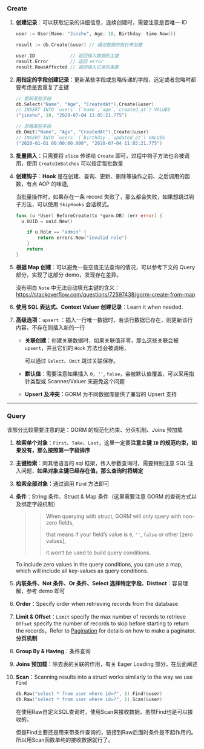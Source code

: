 ### Create

1. <strong>创建记录</strong>：可以获取记录的详细信息，连续创建时，需要注意是否唯一 ID

   ````go
   user := User{Name: "Jinzhu", Age: 18, Birthday: time.Now()}
   
   result := db.Create(&user) // 通过数据的指针来创建
   
   user.ID             // 返回插入数据的主键
   result.Error        // 返回 error
   result.RowsAffected // 返回插入记录的条数
   ````

2. <strong>用指定的字段创建记录</strong>：更新某些字段或忽略传递的字段，选定或者忽略时都要考虑是否重复了主键

   ````go
   // 更新某些字段
   db.Select("Name", "Age", "CreatedAt").Create(&user)
   // INSERT INTO `users` (`name`,`age`,`created_at`) VALUES 
   ("jinzhu", 18, "2020-07-04 11:05:21.775")
   
   // 忽略某些字段
   db.Omit("Name", "Age", "CreatedAt").Create(&user)
   // INSERT INTO `users` (`birthday`,`updated_at`) VALUES 
   ("2020-01-01 00:00:00.000", "2020-07-04 11:05:21.775")
   ````

3. <strong>批量插入</strong>：只需要将 `slice` 传递给 `Create` 即可，过程中钩子方法也会被调用，使用 `CreateInBatches` 可以指定每批数量

4. <strong>创建钩子</strong>：<strong>Hook</strong> 是在创建、查询、更新、删除等操作之前、之后调用的函数，有点 AOP 的味道,

   当批量操作时，如果存在一条 record 失败了，那么都会失败，如果想跳过钩子方法，可以使用 `SkipHooks` 会话模式。

   ```go
   func (u *User) BeforeCreate(tx *gorm.DB) (err error) {
     u.UUID = uuid.New()
   
       if u.Role == "admin" {
           return errors.New("invalid role")
       }
       return
   }
   ```

5. <strong>根据 Map 创建</strong>：可以避免一些空值无法查询的情况，可以参考下文的 Query 部分，实现了这部分 demo，发现存在差异。

   没有明白 `Note` 中无法自动填充主键的含义：https://stackoverflow.com/questions/72597438/gorm-create-from-map

6. <strong>使用 SQL 表达式、Context Valuer 创建记录</strong>：Learn it when needed.

7. <strong>高级选项</strong>：`upsert` ：插入一行唯一数据时，若该行数据已存在，则更新该行内容，不存在则插入新的一行

   * <strong>关联创建</strong>：创建关联数据时，如果关联值非零，那么这些关联会被 `upsert`，并且它们的 `Hook` 方法也会被调用，

     可以通过 `Select`、`Omit` 跳过关联保存。

   * <strong>默认值</strong>：需要注意如果插入 `0`，`''`, `false`，会被默认值覆盖，可以采用指针类型或 Scanner/Valuer 来避免这个问题

   * <strong>Upsert 及冲突：</strong>GORM 为不同数据库提供了兼容的 Upsert 支持

---

### Query

该部分比较需要注意的是：GORM 的规范化约束、分页机制、Joins 预加载

1. <strong>检索单个对象</strong>：`First`、`Take`、`Last`，这里一定要<strong>注意主键 `ID` 的规范约束，如果没有，那么按照第一字段排序</strong>

2. <strong>主键检索</strong>：同其他语言的 sql 框架，传入参数查询时，需要特别注意 SQL 注入问题，<strong>如果对象主键已经存在值，那么查询时将绑定</strong>

3. <strong>检索全部对象：</strong>通过调用  `Find` 方法即可

4. <strong>条件</strong>：String 条件、Struct & Map 条件（这里需要注意 GORM 的查询方式以及绑定字段机制）

   > > When querying with struct, GORM will only query with non-zero fields, 
   > >
   > > that means if your field’s value is `0`, `''`, `false` or other [zero values], 
   > >
   > > it won’t be used to build query conditions.

   To include zero values in the query conditions, you can use a map, which will include all key-values as query conditions.

5. <strong>内联条件、Not 条件、Or 条件、Select 选择特定字段、Distinct</strong>：容易理解，参考 demo 即可

6. <strong>Order</strong>：Specify order when retrieving records from the database

7. <strong>Limit & Offset</strong>：`Limit` specify the max number of records to retrieve `Offset` specify the number of records to skip before starting to return the records，Refer to [Pagination](https://gorm.io/zh_CN/docs/scopes.html#pagination) for details on how to make a paginator.<strong>分页机制</strong>

8. <strong>Group By & Having</strong>：条件查询

9. <strong>Joins 预加载</strong>：除去表的关联的作用，有关 Eager Loading 部分，在后面阐述

10. <strong>Scan</strong>：Scanning results into a struct works similarly to the way we use `Find`

    ```go
    db.Raw("select * from user where id=?", 1).Find(&user)
    db.Raw("select * from user where id=?", 1).Scan(&user)
    ```

    在使用Raw自定义SQL查询时，使用Scan来接收数据，虽然Find也是可以接收的，

    但是Find主要还是用来带条件查询的，链接到Raw后面时条件是不起作用的。所以用Scan函数单纯的接收数据就行了。

